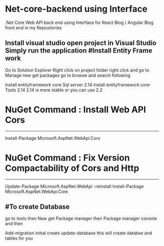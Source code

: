 # Net-core-backend using Interface
.Net Core Web API back end using Interface  for React Blog / Angular Blog front end in my Repositories

Install visual studio 
open project in Visual Studio
Simply run the application 
#Install Entity Frame work
--------------------------
Go to Solution Explorer Right click on project folder right click and go to Manage new get packages
go to browse and search following 

install entityframework core Sql server 2.14 
install entityframework core Tools      2.14
2.14 is more stable or you can use 2.2 

# NuGet Command : Install Web API Cors
-------------------------------
Install-Package Microsoft.AspNet.WebApi.Cors 

# NuGet Command : Fix Version Compactability of Cors and Http
---------------------------------------------------
Update-Package Microsoft.AspNet.WebApi -reinstall
Install-Package Microsoft.AspNet.WebApi.Core

#To create Database 
---------------
go to tools then
New get Package manager then
Package manager console  and then

Add-migration initial create
update-database 
this will create databse and tables for you 
